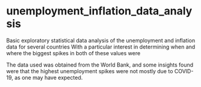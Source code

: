 # unemployment_inflation_data_analysis
Basic exploratory statistical data analysis of the unemployment and inflation data for several countries
With a particular interest in determining when and where the biggest spikes in both of these values were

The data used was obtained from the World Bank, and some insights found were that the highest unemployment spikes were not
mostly due to COVID-19, as one may have expected.
